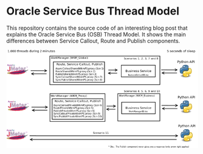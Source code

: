# Oracle Service Bus Thread Model

This repository contains the source code of an interesting blog post that explains the Oracle Service Bus (OSB) Thread Model. It shows the main differences between Service Callout, Route and Publish components.

![](https://github.com/groundswellgroup/osbthreadmodel/blob/master/Diagrams/Objective.png?raw=true)
